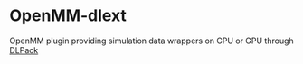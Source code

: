 # OpenMM-dlext

OpenMM plugin providing simulation data wrappers on CPU or GPU through
[DLPack](https://github.com/dmlc/dlpack)
